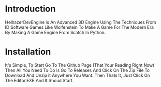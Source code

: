 # Introduction
HellrazerDevEngine Is An Advanced 3D Engine Using The Techniques From ID Software Games Like Wolfenstein To Make A Game For The Modern Era By Making A Game Engine From Scatch In Python.

# Installation
It's Simple, To Start Go To The Github Page (That Your Reading Right Now) Then All You Need To Do Is Go To Releases And Click On The Zip File To Download And Unzip it Anywhere You Want. Then Thats It, Just Click On The Editor.EXE And It Shoud Start.